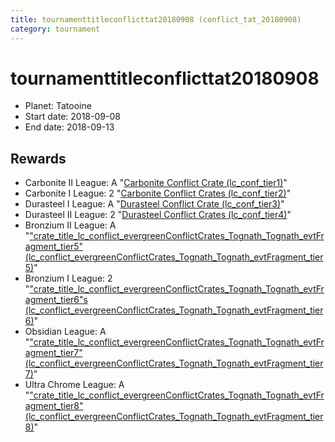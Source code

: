 ```yaml
---
title: tournamenttitleconflicttat20180908 (conflict_tat_20180908)
category: tournament
---
```

# tournamenttitleconflicttat20180908

  * Planet: Tatooine
  * Start date: 2018-09-08
  * End date: 2018-09-13

## Rewards

  * Carbonite II League: A "[Carbonite Conflict Crate (lc_conf_tier1)](lc_conf_tier1.html)"
  * Carbonite I League: 2 "[Carbonite Conflict Crates (lc_conf_tier2)](lc_conf_tier2.html)"
  * Durasteel I League: A "[Durasteel Conflict Crate (lc_conf_tier3)](lc_conf_tier3.html)"
  * Durasteel II League: 2 "[Durasteel Conflict Crates (lc_conf_tier4)](lc_conf_tier4.html)"
  * Bronzium II League: A "["crate_title_lc_conflict_evergreenConflictCrates_Tognath_Tognath_evtFragment_tier5" (lc_conflict_evergreenConflictCrates_Tognath_Tognath_evtFragment_tier5)](lc_conflict_evergreenConflictCrates_Tognath_Tognath_evtFragment_tier5.html)"
  * Bronzium I League: 2 "["crate_title_lc_conflict_evergreenConflictCrates_Tognath_Tognath_evtFragment_tier6"s (lc_conflict_evergreenConflictCrates_Tognath_Tognath_evtFragment_tier6)](lc_conflict_evergreenConflictCrates_Tognath_Tognath_evtFragment_tier6.html)"
  * Obsidian League: A "["crate_title_lc_conflict_evergreenConflictCrates_Tognath_Tognath_evtFragment_tier7" (lc_conflict_evergreenConflictCrates_Tognath_Tognath_evtFragment_tier7)](lc_conflict_evergreenConflictCrates_Tognath_Tognath_evtFragment_tier7.html)"
  * Ultra Chrome League: A "["crate_title_lc_conflict_evergreenConflictCrates_Tognath_Tognath_evtFragment_tier8" (lc_conflict_evergreenConflictCrates_Tognath_Tognath_evtFragment_tier8)](lc_conflict_evergreenConflictCrates_Tognath_Tognath_evtFragment_tier8.html)"
